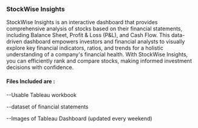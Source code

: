 ### StockWise Insights

  StockWise Insights is an interactive dashboard that provides comprehensive analysis of stocks based on their financial statements, including Balance Sheet, Profit & Loss (P&L), and Cash Flow. This data-driven dashboard empowers investors and financial analysts to visually explore key financial indicators, ratios, and trends for a holistic understanding of a company's financial health. With StockWise Insights, you can efficiently rank and compare stocks, making informed investment decisions with confidence.

#### Files Included are :
--Usable Tableau workbook 

--dataset of financial statements

--Images of Tableau Dashboard (updated every weekend)
